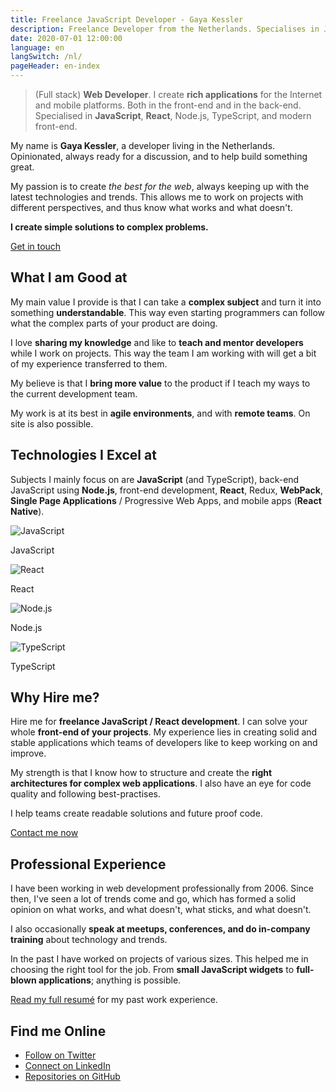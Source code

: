 ```yaml
---
title: Freelance JavaScript Developer - Gaya Kessler
description: Freelance Developer from the Netherlands. Specialises in JavaScript, Node.js, React, TypeScript, and modern front-end development.
date: 2020-07-01 12:00:00
language: en
langSwitch: /nl/
pageHeader: en-index
---
```


> (Full stack) **Web Developer**. I create **rich applications** for the Internet and mobile platforms. Both in the front-end and in the back-end. Specialised in **JavaScript**, **React**, Node.js, TypeScript, and modern front-end.

My name is **Gaya Kessler**, a developer living in the Netherlands. Opinionated, always ready for a discussion, and to help build something great.

My passion is to create _the best for the web_, always keeping up with the latest technologies and trends. This allows me to work on projects with different perspectives, and thus know what works and what doesn't.

**I create simple solutions to complex problems.**

<section class="contact-now">
  <a class="contact-now__link" href="#contact">Get in touch</a>
</section>

## What I am Good at

My main value I provide is that I can take a **complex subject** and turn it into something **understandable**. This way even starting programmers can follow what the complex parts of your product are doing.

I love **sharing my knowledge** and like to **teach and mentor developers** while I work on projects. This way the team I am working with will get a bit of my experience transferred to them.

My believe is that I **bring more value** to the product if I teach my ways to the current development team.

My work is at its best in **agile environments**, and with **remote teams**. On site is also possible.

## Technologies I Excel at

Subjects I mainly focus on are **JavaScript** (and TypeScript), back-end JavaScript using **Node.js**, front-end development, **React**, Redux, **WebPack**, **Single Page Applications** / Progressive Web Apps, and mobile apps (**React Native**).

<section class="experience experience--logos">
  <div class="experience__item">
    <img src="/images/js-logo.svg" alt="JavaScript">
    <p>JavaScript</p>
  </div>
  <div class="experience__item">
    <img src="/images/react-logo.svg" alt="React">
    <p>React</p>
  </div>
  <div class="experience__item">
    <img src="/images/node-logo.svg" alt="Node.js">
    <p>Node.js</p>
  </div>
  <div class="experience__item">
    <img src="/images/typescript-logo.svg" alt="TypeScript">
    <p>TypeScript</p>
  </div>
</section>

## Why Hire me?

Hire me for **freelance JavaScript / React development**. I can solve your whole **front-end of your projects**. My experience lies in creating solid and stable applications which teams of developers like to keep working on and improve.

My strength is that I know how to structure and create the **right architectures for complex web applications**. I also have an eye for code quality and following best-practises.

I help teams create readable solutions and future proof code.

<section class="contact-now">
  <a class="contact-now__link" href="#contact">Contact me now</a>
</section>



## Professional Experience

I have been working in web development professionally from 2006. Since then, I've seen a lot of trends come and go, which has formed a solid opinion on what works, and what doesn't, what sticks, and what doesn't.

I also occasionally **speak at meetups, conferences, and do in-company training** about technology and trends.

In the past I have worked on projects of various sizes. This helped me in choosing the right tool for the job. From **small JavaScript widgets** to **full-blown applications**; anything is possible.

[Read my full resumé](https://github.com/Gaya/resume) for my past work experience.

## Find me Online

<ul class="find-online">
    <li>
        <a class="find-me find-me--twitter" href="https://twitter.com/GayaKessler">
            Follow on Twitter
        </a>
    </li>
    <li>
        <a class="find-me find-me--linkedin" href="https://www.linkedin.com/in/gaya-kessler/">
            Connect on LinkedIn
        </a>
    </li>
    <li>
        <a class="find-me find-me--github" href="https://github.com/Gaya">
            Repositories on GitHub
        </a>
    </li>
</ul>
